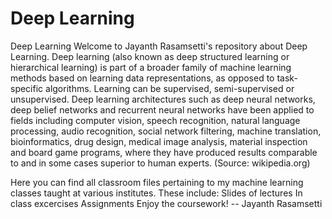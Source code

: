 # Deep Learning
Deep Learning 
Welcome to Jayanth Rasamsetti's repository about Deep Learning. 
Deep learning (also known as deep structured learning or hierarchical learning) is part of a broader family of machine learning methods based on learning data representations, as opposed to task-specific algorithms. Learning can be supervised, semi-supervised or unsupervised. Deep learning architectures such as deep neural networks, deep belief networks and recurrent neural networks have been applied to fields including computer vision, speech recognition, natural language processing, audio recognition, social network filtering, machine translation, bioinformatics, drug design, medical image analysis, material inspection and board game programs, where they have produced results comparable to and in some cases superior to human experts. (Source: wikipedia.org)


Here you can find all classroom files pertaining to my machine learning classes taught at various institutes. These include:  Slides of lectures In class excercises Assignments Enjoy the coursework! -- Jayanth Rasamsetti
